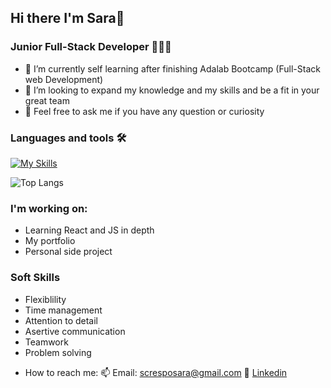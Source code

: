## Hi there I'm Sara👋

### Junior Full-Stack Developer 👩🏻‍💻

- 🔭 I’m currently self learning after finishing Adalab Bootcamp (Full-Stack web Development)
- 👯 I’m looking to expand my knowledge and my skills and be a fit in your great team
- 💬 Feel free to ask me if you have any question or curiosity 

### Languages and tools 🛠️


[![My Skills](https://skillicons.dev/icons?i=html,css,sass,js,react,git,github,npm,nodejs,nextjs,mysql,mongodb,express,postman,vscode&theme=light)](https://skillicons.dev)

![Top Langs](https://github-readme-stats.vercel.app/api/top-langs/?username=SaraSzCr&layout=compact)


### I'm working on:
- Learning React and JS in depth
- My portfolio
- Personal side project

### Soft Skills

* Flexiblility
* Time management
* Attention to detail
* Asertive communication
* Teamwork
* Problem solving


-  How to reach me: 
📫 Email: scresposara@gmail.com
🔗 [Linkedin](www.linkedin.com/in/sara-sanchez-crespo)


